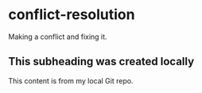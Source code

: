 # conflict-resolution
Making a conflict and fixing it.

## This subheading was created locally

This content is from my local Git repo.